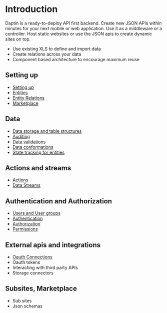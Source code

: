 # Introduction

Daptin is a ready-to-deploy API first backend. Create new JSON APIs within minutes for your next mobile or web application. Use it as a middleware or a controller. Host static websites or use the JSON apis to create dynamic sites on top.

- Use existing XLS to define and import data
- Create relations across your data
- Component based architecture to encourage maximum reuse

## Setting up
- [Setting up](setting-up/settingup.md)
- [Entities](setting-up/entities.md)
- [Entity Relations](setting-up/entity_relations.md)
- [Marketplace](setting-up/marketplace.md)

## Data

- [Data storage and table structures](data-modeling/data_storage.md)
- [Auditing](data-modeling/auditing.md)
- [Data validations](data-modeling/data_validation.md)
- [Data conformations](data-modeling/data_conformation.md)
- [State tracking for entities](data-modeling/state_tracking.md)

## Actions and streams

- [Actions](actions-streams/actions.md)
- [Data Streams](actions-streams/streams.md)

## Authentication and Authorization
- [Users and User groups](auth/users_and_usergroups.md)
- [Authentication](auth/authentication.md)
- [Authorization](auth/authorization.md)
- [Permissions](auth/permissions.md)

## External apis and integrations

- [Oauth Connections](extend/oauth_connection.md)
- Oauth tokens
- Interacting with third party APIs
- Storage connectors

## Subsites, Marketplace

- Sub sites
- Json schemas
